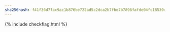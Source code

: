 ```yaml
---
sha256hash: f41f36d7fac9ac1b876be722ad5c2dca2b7fbe7b7896fafde04fc18530485785
---
```


<!-- flag{congrats} is the sha-->

{% include checkflag.html %}
